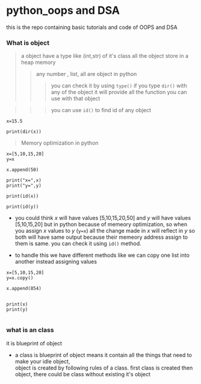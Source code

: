 # python_oops and DSA
this is the repo containing basic tutorials and code of OOPS and DSA


### What is object 
>a object have a type like (int,str) of it's class
>all the object store in a heap memory
>>any number , list, all are object in python 
>>>you can check it by using `type()` 
>>> if you type `dir()` with any of the object it will provide all the function you can use with that object

>>> you can use `id()` to find id of any object 
```
x=15.5

print(dir(x))

```

> Memory optimization in python
```
x=[5,10,15,20]
y=x

x.append(50)

print("x=",x)
print("y=",y) 

print(id(x))

print(id(y))

```
* you could think *x* will have values [5,10,15,20,50] and *y* will have values [5,10,15,20] but in python because of memeory optimization, so when you assign *x* values  to *y* (`y=x`) all the change made in *x* will reflect in *y* so both will have same output because their memeory  address assign to them is same. you can check it using `id()` method.

* to handle this we have different methods like we can copy one list into another instead assigning values

```
x=[5,10,15,20]
y=x.copy()

x.append(854)


print(x)
print(y)


```


### what is an class

it is blueprint of object 
* a class is blueprint of object means it contain all the things that need to make your idle object,    
  object is created by following rules of a class. first class is created then object, there could be class without existing it's object